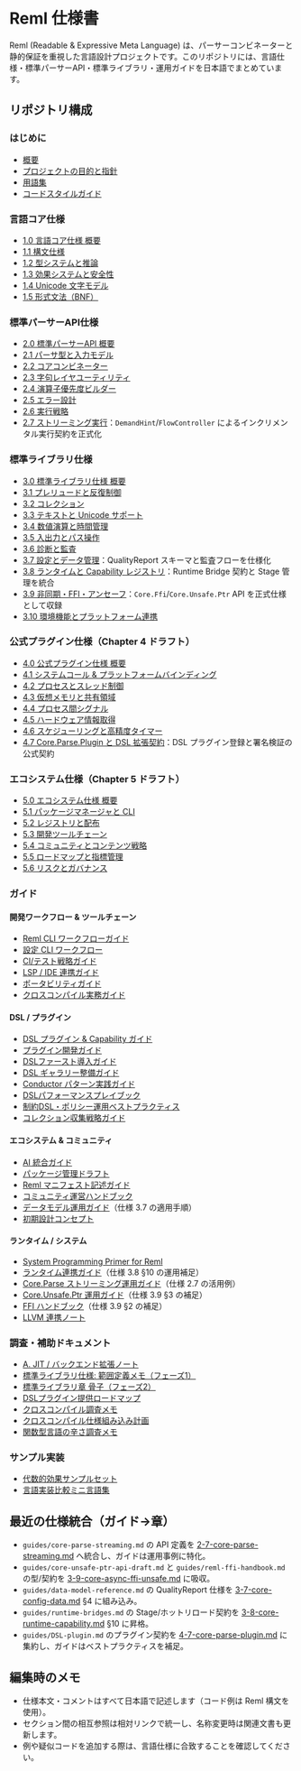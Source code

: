 # Reml 仕様書

Reml (Readable & Expressive Meta Language) は、パーサーコンビネーターと静的保証を重視した言語設計プロジェクトです。このリポジトリには、言語仕様・標準パーサーAPI・標準ライブラリ・運用ガイドを日本語でまとめています。

## リポジトリ構成

### はじめに

- [概要](0-0-overview.md)
- [プロジェクトの目的と指針](0-1-project-purpose.md)
- [用語集](0-2-glossary.md)
- [コードスタイルガイド](0-3-code-style-guide.md)

### 言語コア仕様

- [1.0 言語コア仕様 概要](1-0-language-core-overview.md)
- [1.1 構文仕様](1-1-syntax.md)
- [1.2 型システムと推論](1-2-types-Inference.md)
- [1.3 効果システムと安全性](1-3-effects-safety.md)
- [1.4 Unicode 文字モデル](1-4-test-unicode-model.md)
- [1.5 形式文法（BNF）](1-5-formal-grammar-bnf.md)

### 標準パーサーAPI仕様

- [2.0 標準パーサーAPI 概要](2-0-parser-api-overview.md)
- [2.1 パーサ型と入力モデル](2-1-parser-type.md)
- [2.2 コアコンビネーター](2-2-core-combinator.md)
- [2.3 字句レイヤユーティリティ](2-3-lexer.md)
- [2.4 演算子優先度ビルダー](2-4-op-builder.md)
- [2.5 エラー設計](2-5-error.md)
- [2.6 実行戦略](2-6-execution-strategy.md)
- [2.7 ストリーミング実行](2-7-core-parse-streaming.md)：`DemandHint`/`FlowController` によるインクリメンタル実行契約を正式化

### 標準ライブラリ仕様

- [3.0 標準ライブラリ仕様 概要](3-0-core-library-overview.md)
- [3.1 プレリュードと反復制御](3-1-core-prelude-iteration.md)
- [3.2 コレクション](3-2-core-collections.md)
- [3.3 テキストと Unicode サポート](3-3-core-text-unicode.md)
- [3.4 数値演算と時間管理](3-4-core-numeric-time.md)
- [3.5 入出力とパス操作](3-5-core-io-path.md)
- [3.6 診断と監査](3-6-core-diagnostics-audit.md)
- [3.7 設定とデータ管理](3-7-core-config-data.md)：QualityReport スキーマと監査フローを仕様化
- [3.8 ランタイムと Capability レジストリ](3-8-core-runtime-capability.md)：Runtime Bridge 契約と Stage 管理を統合
- [3.9 非同期・FFI・アンセーフ](3-9-core-async-ffi-unsafe.md)：`Core.Ffi`/`Core.Unsafe.Ptr` API を正式仕様として収録
- [3.10 環境機能とプラットフォーム連携](3-10-core-env.md)

### 公式プラグイン仕様（Chapter 4 ドラフト）

- [4.0 公式プラグイン仕様 概要](4-0-official-plugins-overview.md)
- [4.1 システムコール & プラットフォームバインディング](4-1-system-plugin.md)
- [4.2 プロセスとスレッド制御](4-2-process-plugin.md)
- [4.3 仮想メモリと共有領域](4-3-memory-plugin.md)
- [4.4 プロセス間シグナル](4-4-signal-plugin.md)
- [4.5 ハードウェア情報取得](4-5-hardware-plugin.md)
- [4.6 スケジューリングと高精度タイマー](4-6-realtime-plugin.md)
- [4.7 Core.Parse.Plugin と DSL 拡張契約](4-7-core-parse-plugin.md)：DSL プラグイン登録と署名検証の公式契約

### エコシステム仕様（Chapter 5 ドラフト）

- [5.0 エコシステム仕様 概要](5-0-ecosystem-overview.md)
- [5.1 パッケージマネージャと CLI](5-1-package-manager-cli.md)
- [5.2 レジストリと配布](5-2-registry-distribution.md)
- [5.3 開発ツールチェーン](5-3-developer-toolchain.md)
- [5.4 コミュニティとコンテンツ戦略](5-4-community-content.md)
- [5.5 ロードマップと指標管理](5-5-roadmap-metrics.md)
- [5.6 リスクとガバナンス](5-6-risk-governance.md)

### ガイド

#### 開発ワークフロー & ツールチェーン

- [Reml CLI ワークフローガイド](guides/cli-workflow.md)
- [設定 CLI ワークフロー](guides/config-cli.md)
- [CI/テスト戦略ガイド](guides/ci-strategy.md)
- [LSP / IDE 連携ガイド](guides/lsp-integration.md)
- [ポータビリティガイド](guides/portability.md)
- [クロスコンパイル実務ガイド](guides/cross-compilation.md)

#### DSL / プラグイン

- [DSL プラグイン & Capability ガイド](guides/DSL-plugin.md)
- [プラグイン開発ガイド](guides/plugin-authoring.md)
- [DSLファースト導入ガイド](guides/dsl-first-guide.md)
- [DSL ギャラリー整備ガイド](guides/dsl-gallery.md)
- [Conductor パターン実践ガイド](guides/conductor-pattern.md)
- [DSLパフォーマンスプレイブック](guides/dsl-performance-playbook.md)
- [制約DSL・ポリシー運用ベストプラクティス](guides/constraint-dsl-best-practices.md)
- [コレクション収集戦略ガイド](guides/collection-pipeline-guide.md)

#### エコシステム & コミュニティ

- [AI 統合ガイド](guides/ai-integration.md)
- [パッケージ管理ドラフト](guides/package-management.md)
- [Reml マニフェスト記述ガイド](guides/manifest-authoring.md)
- [コミュニティ運営ハンドブック](guides/community-handbook.md)
- [データモデル運用ガイド](guides/data-model-reference.md)（仕様 3.7 の適用手順）
- [初期設計コンセプト](guides/early-design-concepts.md)

#### ランタイム / システム

- [System Programming Primer for Reml](guides/system-programming-primer.md)
- [ランタイム連携ガイド](guides/runtime-bridges.md)（仕様 3.8 §10 の運用補足）
- [Core.Parse ストリーミング運用ガイド](guides/core-parse-streaming.md)（仕様 2.7 の活用例）
- [Core.Unsafe.Ptr 運用ガイド](guides/core-unsafe-ptr-api-draft.md)（仕様 3.9 §3 の補足）
- [FFI ハンドブック](guides/reml-ffi-handbook.md)（仕様 3.9 §2 の補足）
- [LLVM 連携ノート](guides/llvm-integration-notes.md)

### 調査・補助ドキュメント

- [A. JIT / バックエンド拡張ノート](notes/a-jit.md)
- [標準ライブラリ仕様: 範囲定義メモ（フェーズ1）](notes/core-library-scope.md)
- [標準ライブラリ章 骨子（フェーズ2）](notes/core-library-outline.md)
- [DSLプラグイン提供ロードマップ](notes/dsl-plugin-roadmap.md)
- [クロスコンパイル調査メモ](notes/cross-compilation-spec-intro.md)
- [クロスコンパイル仕様組み込み計画](notes/cross-compilation-spec-update-plan.md)
- [関数型言語の辛さ調査メモ](notes/fp-language-pain-points.md)

### サンプル実装

- [代数的効果サンプルセット](samples/algebraic-effects/README.md)
- [言語実装比較ミニ言語集](samples/language-impl-comparison/README.md)

## 最近の仕様統合（ガイド→章）
- `guides/core-parse-streaming.md` の API 定義を [2-7-core-parse-streaming.md](2-7-core-parse-streaming.md) へ統合し、ガイドは運用事例に特化。
- `guides/core-unsafe-ptr-api-draft.md` と `guides/reml-ffi-handbook.md` の型/契約を [3-9-core-async-ffi-unsafe.md](3-9-core-async-ffi-unsafe.md) に吸収。
- `guides/data-model-reference.md` の QualityReport 仕様を [3-7-core-config-data.md](3-7-core-config-data.md) §4 に組み込み。
- `guides/runtime-bridges.md` の Stage/ホットリロード契約を [3-8-core-runtime-capability.md](3-8-core-runtime-capability.md) §10 に昇格。
- `guides/DSL-plugin.md` のプラグイン契約を [4-7-core-parse-plugin.md](4-7-core-parse-plugin.md) に集約し、ガイドはベストプラクティスを補足。

## 編集時のメモ

- 仕様本文・コメントはすべて日本語で記述します（コード例は Reml 構文を使用）。
- セクション間の相互参照は相対リンクで統一し、名称変更時は関連文書も更新します。
- 例や疑似コードを追加する際は、言語仕様に合致することを確認してください。
